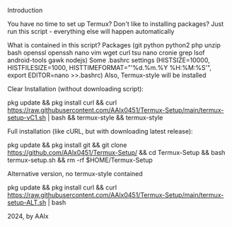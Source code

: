Introduction

You have no time to set up Termux?
Don't like to installing packages?
Just run this script - everything else will happen automatically

What is contained in this script?
Packages (git python python2 php unzip bash openssl openssh nano vim wget curl tsu nano cronie grep lsof android-tools gawk nodejs)
Some .bashrc settings (HISTSIZE=10000, HISTFILESIZE=1000, HISTTIMEFORMAT="'%d.%m.%Y %H:%M:%S'", export EDITOR=nano >>.bashrc)
Also, Termux-style will be installed

Clear Installation (without downloading script):

pkg update && pkg install curl && curl https://raw.githubusercontent.com/AAlx0451/Termux-Setup/main/termux-setup-vC1.sh | bash && termux-style && termux-style

Full installation (like cURL, but with downloading latest release):

pkg update && pkg install git && git clone https://github.com/AAlx0451/Termux-Setup/ && cd Termux-Setup && bash termux-setup.sh && rm -rf $HOME/Termux-Setup

Alternative version, no termux-style contained

pkg update && pkg install curl && curl https://raw.githubusercontent.com/AAlx0451/Termux-Setup/main/termux-setup-ALT.sh | bash

2024, by AAlx
